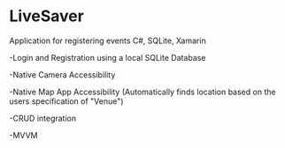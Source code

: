 # LiveSaver
Application for registering events C#, SQLite, Xamarin

-Login and Registration using a local SQLite Database

-Native Camera Accessibility

-Native Map App Accessibility (Automatically finds location based on the users specification of "Venue")

-CRUD integration

-MVVM
